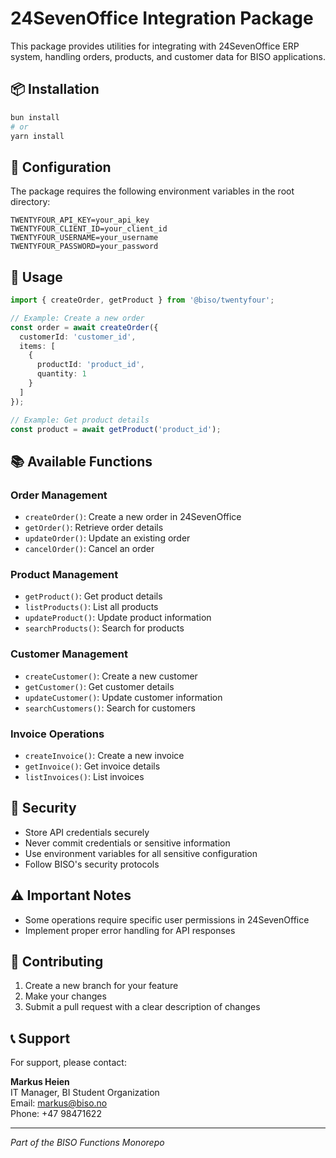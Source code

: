 # 24SevenOffice Integration Package

This package provides utilities for integrating with 24SevenOffice ERP system, handling orders, products, and customer data for BISO applications.

## 📦 Installation

```bash
bun install
# or
yarn install
```

## 🔧 Configuration

The package requires the following environment variables in the root directory:

```env
TWENTYFOUR_API_KEY=your_api_key
TWENTYFOUR_CLIENT_ID=your_client_id
TWENTYFOUR_USERNAME=your_username
TWENTYFOUR_PASSWORD=your_password
```

## 🚀 Usage

```typescript
import { createOrder, getProduct } from '@biso/twentyfour';

// Example: Create a new order
const order = await createOrder({
  customerId: 'customer_id',
  items: [
    {
      productId: 'product_id',
      quantity: 1
    }
  ]
});

// Example: Get product details
const product = await getProduct('product_id');
```

## 📚 Available Functions

### Order Management
- `createOrder()`: Create a new order in 24SevenOffice
- `getOrder()`: Retrieve order details
- `updateOrder()`: Update an existing order
- `cancelOrder()`: Cancel an order

### Product Management
- `getProduct()`: Get product details
- `listProducts()`: List all products
- `updateProduct()`: Update product information
- `searchProducts()`: Search for products

### Customer Management
- `createCustomer()`: Create a new customer
- `getCustomer()`: Get customer details
- `updateCustomer()`: Update customer information
- `searchCustomers()`: Search for customers

### Invoice Operations
- `createInvoice()`: Create a new invoice
- `getInvoice()`: Get invoice details
- `listInvoices()`: List invoices

## 🔐 Security

- Store API credentials securely
- Never commit credentials or sensitive information
- Use environment variables for all sensitive configuration
- Follow BISO's security protocols

## ⚠️ Important Notes

- Some operations require specific user permissions in 24SevenOffice
- Implement proper error handling for API responses

## 🤝 Contributing

1. Create a new branch for your feature
2. Make your changes
3. Submit a pull request with a clear description of changes

## 📞 Support

For support, please contact:

**Markus Heien**  
IT Manager, BI Student Organization  
Email: [markus@biso.no](mailto:markus@biso.no)  
Phone: +47 98471622

---

*Part of the BISO Functions Monorepo*

